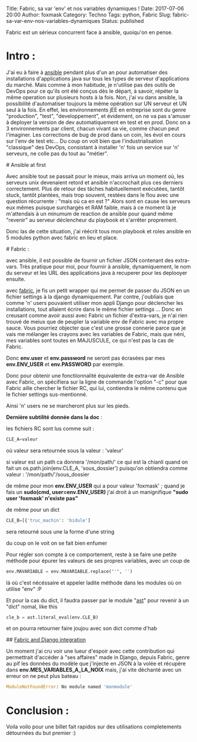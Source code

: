 Title: Fabric, sa var 'env' et nos variables dynamiques !
Date: 2017-07-06 20:00
Author: foxmask
Category: Techno
Tags: python, Fabric
Slug: fabric-sa-var-env-nos-variables-dynamiques
Status: published


Fabric est un sérieux concurrent face à ansible, quoiqu'on en pense.

# Intro : 

J'ai eu à faire à [ansible](https://www.ansible.com/) pendant plus d'un an pour automatiser des installations d'applications java sur tous les types de serveur d'applications du marché.
Mais comme à mon habitude, je n'utilise pas des outils de DevOps pour ce qu'ils ont été conçus dès le départ, à savoir, répéter la même operation sur plusieurs hosts à la fois.
Non, j'ai vu dans ansible, la possibilité d'automatiser toujours la même opération sur UN serveur et UN seul à la fois. 
En effet, les environnements jEE en entreprise sont du genre "production", "test", "developpement", et évidement, on ne va pas s'amuser à deployer la version de dev automatiquement en test et en prod.
Donc on a 3 environnements par client, chacun vivant sa vie, comme chacun peut l'imaginer. Les corrections de bug de prod dans un coin, les évol en cours sur l'env de test etc...
Du coup on voit bien que l'industrialisation "classique" des DevOps, consistant à installer 'n' fois un service sur 'n' serveurs, ne colle pas du tout au "métier".

# Ansible at first 

Avec ansible tout se passait pour le mieux, mais arriva un moment où, les serveurs unix devenaient retord et ansible n'accrochait plus ces derniers correctement. 
Plus de retour des tâches habituellement exécutées, tantôt stuck, tantôt plantées, mais trop souvent, restées dans le flou avec une question récurrente : "mais où ca en est ?"
Alors sont en cause les serveurs eux mêmes puisque surchargés et RAM faible, mais à ce moment là je m'attendais à un minumum de reaction de ansible pour quand même "revenir" au serveur déclencheur du playbook et s'arrêter proprement.

Donc las de cette situation, j'ai réécrit tous mon playbook et roles ansible en 5 modules python avec fabric en lieu et place.

# Fabric : 

avec ansible, il est possible de fournir un fichier JSON contenant des extra-vars. Très pratique pour moi, pour fournir à ansible, dynamiquement, le nom du serveur et les URL des applications java à recuperer pour les deplooyer ensuite.

avec [fabric](http://docs.fabfile.org/en/1.13/index.html), je fis un petit wrapper qui me permet de passer du JSON en un fichier settings à la django dynamiquement. Par contre, j'oubliais que comme 'n' users pouvaient utiliser mon appli Django pour déclencher les installations, tout allaient écrire dans le même fichier settings ... 
Donc en creusant comme avoir aussi avec Fabric un fichier d'extra-vars, je n'ai rien trouvé de meiux que de peupler la variable env de Fabric avec ma propre sauce.
Vous pourriez objecter que c'est une grosse connerie parce que je vais me mélanger les crayons avec les variables de Fabric, mais que néni, mes variables sont toutes en MAJUSCULE, ce qui n'est pas la cas de Fabric.

Donc **env.user** et **env.password** ne seront pas écrasées par mes **env.ENV_USER** et **env.PASSWORD** par exemple.

Donc pour obtenir une fonctiionnalité équivalente de extra-var de Ansible avec Fabric, on spécifiera sur la ligne de commande l'option "-c" pour que Fabric aille chercher le fichier RC, qui lui, contiendra le même contenu que le fichier settings sus-mentionné.

Ainsi 'n' users ne se marcheront plus sur les pieds.

__Dernière subtilité donnée dans la doc__ :

les fichiers RC sont lus comme suit :

```python
CLE_A=valeur
```

où valeur sera retournée sous la valeur : 'valeur'

si valeur est un path ca donnera '/mon/path/'
ce qui est la chianli quand on fait un os.path.join(env.CLE_A, 'sous_dossier')  puisqu'on obtiendra comme valeur : '/mon/path/'/sous_dossier

de même pour mon **env.ENV_USER** qui a pour valeur 'foxmask' ; quand je fais un **sudo(cmd, user=env.ENV_USER)** j'ai droit à un manignifique __"sudo user 'foxmask' n'existe pas"__

de même pour un dict 

```python
CLE_B=[{'truc_machin': 'bidule']
```

sera retourné sous une la forme d'une string
    
du coup on le voit on se fait bien enfumer

Pour régler son compte à ce comportement, reste à se faire une petite méthode pour épurer les valeurs de ses propres variables, avec un coup de 

```python
env.MAVARIABLE = env.MAVARIABLE.replace("'", '')
```

là où c'est nécéssaire et appeler ladite méthode dans les modules où on utilise "env" :P

Et pour la cas du dict, il faudra passer par le module "[ast](https://docs.python.org/3/library/ast.html?highlight=ast#module-ast)" pour revenir à un "dict" nomal, like this 

```python
cle_b = ast.literal_eval(env.CLE_B)
```

et on pourra retourner faire joujou avec son dict comme d'hab

## [Fabric and Django integration](http://docs.fabfile.org/en/1.13/api/contrib/django.html)

Un moment j'ai cru voir une lueur d'espoir avec cette contribution qui permettrait d'accéder à "ses affaires" made in Django, depuis Fabric, genre au pif les données du modèle que j'injecte en JSON à la volée et récupère dans **env.MES_VARIABLES_A_LA_NOIX** mais, j'ai vite déchanté avec un erreur on ne peut plus bateau :

```python
ModuleNotFoundError: No module named 'monmodule'
```


# Conclusion :

Voila voilo pour une billet fait rapidos sur des utilisations completements détournées du but premier :)


